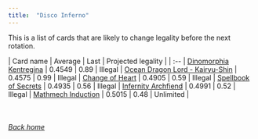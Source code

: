 ```yaml
---
title:  "Disco Inferno"
---
```


This is a list of cards that are likely to change legality before the next rotation.

| Card name | Average | Last | Projected legality |
| :-- |
[Dinomorphia Kentregina](https://db.ygoprodeck.com/card/?search=Dinomorphia%20Kentregina) | 0.4549 | 0.89 | Illegal |
[Ocean Dragon Lord - Kairyu-Shin](https://db.ygoprodeck.com/card/?search=Ocean%20Dragon%20Lord%20-%20Kairyu-Shin) | 0.4575 | 0.99 | Illegal |
[Change of Heart](https://db.ygoprodeck.com/card/?search=Change%20of%20Heart) | 0.4905 | 0.59 | Illegal |
[Spellbook of Secrets](https://db.ygoprodeck.com/card/?search=Spellbook%20of%20Secrets) | 0.4935 | 0.56 | Illegal |
[Infernity Archfiend](https://db.ygoprodeck.com/card/?search=Infernity%20Archfiend) | 0.4991 | 0.52 | Illegal |
[Mathmech Induction](https://db.ygoprodeck.com/card/?search=Mathmech%20Induction) | 0.5015 | 0.48 | Unlimited |

<br>

###### [Back home](index)